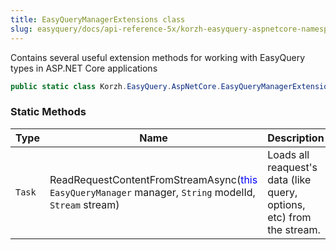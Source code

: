 ```yaml
---
title: EasyQueryManagerExtensions class
slug: easyquery/docs/api-reference-5x/korzh-easyquery-aspnetcore-namespace/easyquerymanagerextensions-class
---
```



Contains several useful extension methods for working with EasyQuery types in ASP.NET Core applications
```csharp
public static class Korzh.EasyQuery.AspNetCore.EasyQueryManagerExtensions

```

### Static Methods

| Type | Name | Description | 
| --- | --- | --- | 
| `Task` | ReadRequestContentFromStreamAsync(<span style='color: blue'>this</span> `EasyQueryManager` manager, `String` modelId, `Stream` stream) | Loads all reaquest's data (like query, options, etc) from the stream. |